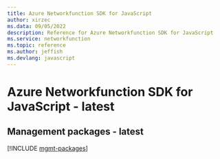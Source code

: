 ```yaml
---
title: Azure Networkfunction SDK for JavaScript
author: xirzec
ms.data: 09/05/2022
description: Reference for Azure Networkfunction SDK for JavaScript
ms.service: networkfunction
ms.topic: reference
ms.author: jeffish
ms.devlang: javascript
---
```

# Azure Networkfunction SDK for JavaScript - latest

## Management packages - latest
[!INCLUDE [mgmt-packages](networkfunction-mgmt-index.md)]